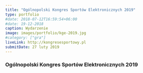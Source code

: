 ```yaml
---
title: "Ogólnopolski Kongres Sportów Elektronicznych 2019"
type: portfolio
#date: 2018-07-12T16:59:54+06:00
#date: 19-12-2018
caption: Wydarzenie
image: images/portfolio/kge-2019.jpg
#category: ["gra"]
liveLink: http://kongresesportowy.pl
submitDate: 27 luty 2019
---
```

### Ogólnopolski Kongres Sportów Elektronicznych 2019